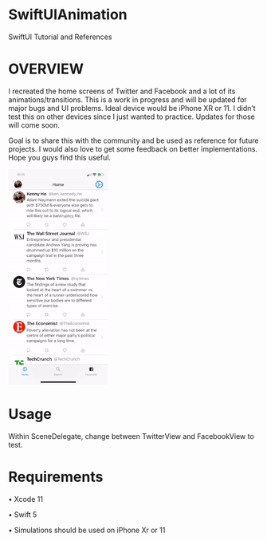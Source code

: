 # SwiftUIAnimation
SwiftUI Tutorial and References

# OVERVIEW
I recreated the home screens of Twitter and Facebook and a lot of its animations/transitions. This is a work in progress and will be updated for major bugs and UI problems. Ideal device would be iPhone XR or 11. I didn’t test this on other devices since I just wanted to practice. Updates for those will come soon. 

Goal is to share this with the community and be used as reference for future projects. I would also love to get some feedback on better implementations. Hope you guys find this useful.

![](TwitterHomeTutorial.gif)

# Usage
Within SceneDelegate, change between TwitterView and FacebookView to test.

# Requirements
• Xcode 11

• Swift 5

• Simulations should be used on iPhone Xr or 11 
